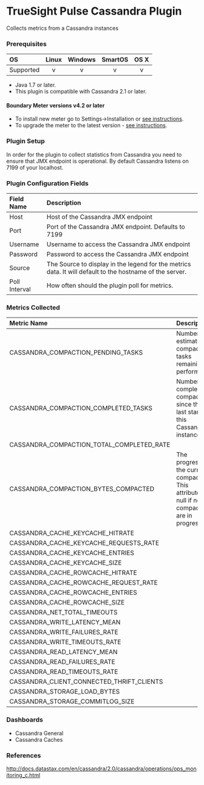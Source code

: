 # TrueSight Pulse Cassandra Plugin 

Collects metrics from a Cassandra instances

### Prerequisites

|     OS    | Linux | Windows | SmartOS | OS X |
|:----------|:-----:|:-------:|:-------:|:----:|
| Supported |   v   |    v    |    v    |  v   |

* Java 1.7 or later.
* This plugin is compatible with Cassandra 2.1 or later.

#### Boundary Meter versions v4.2 or later

- To install new meter go to Settings->Installation or [see instructions](https://help.boundary.com/hc/en-us/sections/200634331-Installation).
- To upgrade the meter to the latest version - [see instructions](https://help.boundary.com/hc/en-us/articles/201573102-Upgrading-the-Boundary-Meter).

### Plugin Setup

In order for the plugin to collect statistics from Cassandra you need to ensure that JMX endpoint is operational. By default Cassandra listens on 7199 of your localhost.

### Plugin Configuration Fields

|Field Name    | Description                                                                                              |
|:-------------|:---------------------------------------------------------------------------------------------------------|
| Host          | Host of the Cassandra JMX endpoint                |
| Port          | Port of the Cassandra JMX endpoint. Defaults to 7199         |
| Username      | Username to access the Cassandra JMX endpoint |
| Password      | Password to access the Cassandra JMX endpoint |
| Source        | The Source to display in the legend for the metrics data.  It will default to the hostname of the server.|
| Poll Interval | How often should the plugin poll for metrics. |

### Metrics Collected

|Metric Name                                   |Description                                                               |
|:---------------------------------------------|:-------------------------------------------------------------------------|
|  CASSANDRA_COMPACTION_PENDING_TASKS | Number of estimated compaction tasks remaining to perform |
| CASSANDRA_COMPACTION_COMPLETED_TASKS | Number of completed compactions since the last start of this Cassandra instance | 
| CASSANDRA_COMPACTION_TOTAL_COMPLETED_RATE |
| CASSANDRA_COMPACTION_BYTES_COMPACTED | The progress of the current compaction. This attribute is null if no compactions are in progress. |
| CASSANDRA_CACHE_KEYCACHE_HITRATE |
| CASSANDRA_CACHE_KEYCACHE_REQUESTS_RATE |
| CASSANDRA_CACHE_KEYCACHE_ENTRIES |
| CASSANDRA_CACHE_KEYCACHE_SIZE |
| CASSANDRA_CACHE_ROWCACHE_HITRATE |
| CASSANDRA_CACHE_ROWCACHE_REQUEST_RATE |
| CASSANDRA_CACHE_ROWCACHE_ENTRIES |
| CASSANDRA_CACHE_ROWCACHE_SIZE |
| CASSANDRA_NET_TOTAL_TIMEOUTS |
| CASSANDRA_WRITE_LATENCY_MEAN |
| CASSANDRA_WRITE_FAILURES_RATE
| CASSANDRA_WRITE_TIMEOUTS_RATE
| CASSANDRA_READ_LATENCY_MEAN
| CASSANDRA_READ_FAILURES_RATE
| CASSANDRA_READ_TIMEOUTS_RATE
| CASSANDRA_CLIENT_CONNECTED_THRIFT_CLIENTS |
| CASSANDRA_STORAGE_LOAD_BYTES |
| CASSANDRA_STORAGE_COMMITLOG_SIZE |

### Dashboards

- Cassandra General
- Cassandra Caches 

### References

http://docs.datastax.com/en/cassandra/2.0/cassandra/operations/ops_monitoring_c.html
